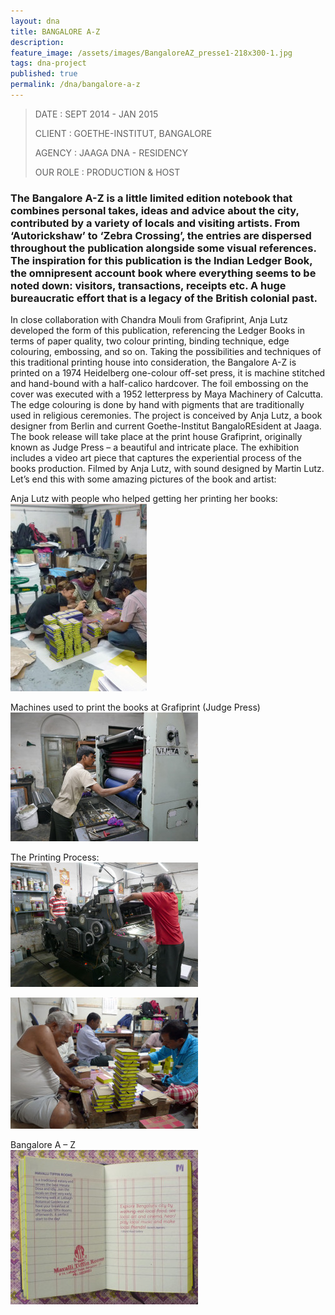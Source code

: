 ```yaml
---
layout: dna
title: BANGALORE A-Z
description:
feature_image: /assets/images/BangaloreAZ_presse1-218x300-1.jpg
tags: dna-project
published: true
permalink: /dna/bangalore-a-z
---
```


<div class="kg-card-markdown"><blockquote>
<p>DATE : SEPT 2014 - JAN 2015</p>
<p>CLIENT : GOETHE-INSTITUT, BANGALORE</p>
<p>AGENCY : JAAGA DNA - RESIDENCY</p>
<p>OUR ROLE : PRODUCTION &amp; HOST</p>
</blockquote>
<h3 id="thebangaloreazisalittlelimitededitionnotebookthatcombinespersonaltakesideasandadviceaboutthecitycontributedbyavarietyoflocalsandvisitingartistsfromautorickshawtozebracrossingtheentriesaredispersedthroughoutthepublicationalongsidesomevisualreferencestheinspirationforthispublicationistheindianledgerbooktheomnipresentaccountbookwhereeverythingseemstobenoteddownvisitorstransactionsreceiptsetcahugebureaucraticeffortthatisalegacyofthebritishcolonialpast">The Bangalore A-Z is a little limited edition notebook that combines personal takes, ideas and advice about the city, contributed by a variety of locals and visiting artists. From ‘Autorickshaw’ to ‘Zebra Crossing’, the entries are dispersed throughout the publication alongside some visual references. The inspiration for this publication is the Indian Ledger Book, the omnipresent account book where everything seems to be noted down: visitors, transactions, receipts etc. A huge bureaucratic effort that is a legacy of the British colonial past.</h3>
<p>In close collaboration with Chandra Mouli from Grafiprint, Anja Lutz developed the form of this publication, referencing the Ledger Books in terms of paper quality, two colour printing, binding technique, edge colouring, embossing, and so on. Taking the possibilities and techniques of this traditional printing house into consideration, the Bangalore A-Z is printed on a 1974 Heidelberg one-colour off-set press, it is machine stitched and hand-bound with a half-calico hardcover. The foil embossing on the cover was executed with a 1952 letterpress by Maya Machinery of Calcutta. The edge colouring is done by hand with pigments that are traditionally used in religious ceremonies. The project is conceived by Anja Lutz, a book designer from Berlin and current Goethe-Institut BangaloREsident at Jaaga. The book release will take place at the print house Grafiprint, originally known as Judge Press – a beautiful and intricate place. The exhibition includes a video art piece that captures the experiential process of the books production. Filmed by Anja Lutz, with sound designed by Martin Lutz. Let’s end this with some amazing pictures of the book and artist:</p>
<p>Anja Lutz with people who helped getting her printing her books:<br>
<img src="/assets/images/BangaloreAZ_presse1-218x300.jpg" alt="BangaloreAZ_presse1-218x300"></p>
<p>Machines used to print the books at Grafiprint (Judge Press)<br>
<img src="/assets/images/BangaloreAZ_presse2-300x206.jpg" alt="BangaloreAZ_presse2-300x206"></p>
<p>The Printing Process:<br>
<img src="/assets/images/BangaloreAZ_presse3-300x199.jpg" alt="BangaloreAZ_presse3-300x199"></p>
<p><img src="/assets/images/BangaloreAZ_presse4-300x210.jpg" alt="BangaloreAZ_presse4-300x210"></p>
<p>Bangalore A – Z<br>
<img src="/assets/images/BangaloreAZ_presse6-300x247.jpg" alt="BangaloreAZ_presse6-300x247"></p>
</div>